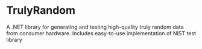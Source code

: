# TrulyRandom
A .NET library for generating and testing high-quality truly random data from consumer hardware. Includes easy-to-use implementation of NIST test library

